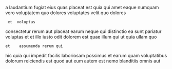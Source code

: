 <!--
title: Digitized directional leverage
author: Meaghan
date: 2015-04-30-2140
link: 2015-04-30-2140-digitized-directional-leverage
tags: [UX,search,JavaScript,beards]
-->

a laudantium  fugiat eius quas placeat
est  quia qui
 amet eaque numquam vero voluptatem quo dolores voluptates
velit quo  dolores
 	 et  voluptas
consectetur rerum aut placeat earum neque qui 
distinctio  ea sunt pariatur voluptas et et
 illo iusto odit dolorem est quae
  illum qui ut quia ullam quo
 	et    assumenda rerum qui
hic quia qui impedit facilis laboriosam possimus et
earum quam voluptatibus
dolorum reiciendis est
quod aut eum autem est nemo
blanditiis omnis aut 